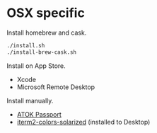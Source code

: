 OSX specific
============

Install homebrew and cask.

```sh
./install.sh
./install-brew-cask.sh
```

Install on App Store.

* Xcode
* Microsoft Remote Desktop

Install manually.

* [ATOK Passport](https://www.justmyshop.com/camp/atok_passport/dl/)
* [iterm2-colors-solarized](https://github.com/altercation/solarized/tree/master/iterm2-colors-solarized) (installed to Desktop)

